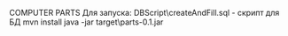 COMPUTER PARTS 
Для запуска:
DBScript\createAndFill.sql - скрипт для БД
mvn install
java -jar target\parts-0.1.jar

